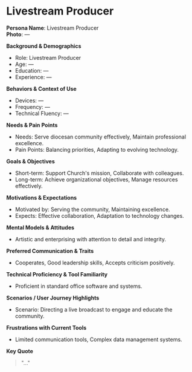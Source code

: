 # Livestream Producer

**Persona Name**: Livestream Producer  
**Photo**: —  

**Background & Demographics**  
- Role: Livestream Producer  
- Age: —  
- Education: —  
- Experience: —  

**Behaviors & Context of Use**  
- Devices: —  
- Frequency: —  
- Technical Fluency: —  

**Needs & Pain Points**  
- Needs: Serve diocesan community effectively, Maintain professional excellence.  
- Pain Points: Balancing priorities, Adapting to evolving technology.  

**Goals & Objectives**  
- Short-term: Support Church's mission, Collaborate with colleagues.  
- Long-term: Achieve organizational objectives, Manage resources effectively.  

**Motivations & Expectations**  
- Motivated by: Serving the community, Maintaining excellence.  
- Expects: Effective collaboration, Adaptation to technology changes.  

**Mental Models & Attitudes**  
- Artistic and enterprising with attention to detail and integrity.  

**Preferred Communication & Traits**  
- Cooperates, Good leadership skills, Accepts criticism positively.  

**Technical Proficiency & Tool Familiarity**  
- Proficient in standard office software and systems.  

**Scenarios / User Journey Highlights**  
- Scenario: Directing a live broadcast to engage and educate the community.  

**Frustrations with Current Tools**  
- Limited communication tools, Complex data management systems.  

**Key Quote**  
> "…"  